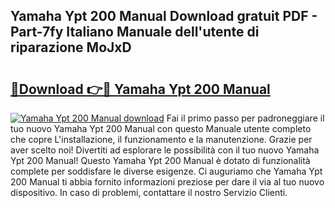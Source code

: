 ## Yamaha Ypt 200 Manual Download gratuit PDF - Part-7fy Italiano Manuale dell'utente di riparazione MoJxD

# <h2><a href="http://dffgnl.blite.top/?on=Yamaha+Ypt+200+Manual">🔗Download 👉🔴 Yamaha Ypt 200 Manual</a></h2>

[![Yamaha Ypt 200 Manual download](https://i.imgur.com/lujVjoI.png)](http://dffgnl.blite.top/?on=Yamaha+Ypt+200+Manual)
Fai il primo passo per padroneggiare il tuo nuovo Yamaha Ypt 200 Manual con questo Manuale utente completo che copre L'installazione, il funzionamento e la manutenzione. Grazie per aver scelto noi! Divertiti ad esplorare le possibilità con il tuo nuovo Yamaha Ypt 200 Manual! Questo Yamaha Ypt 200 Manual è dotato di funzionalità complete per soddisfare le diverse esigenze. Ci auguriamo che Yamaha Ypt 200 Manual ti abbia fornito informazioni preziose per dare il via al tuo nuovo dispositivo. In caso di problemi, contattare il nostro Servizio Clienti.
